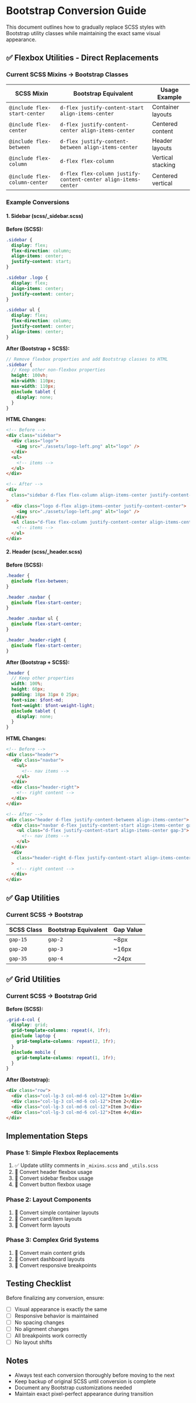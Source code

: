 # Bootstrap Conversion Guide

This document outlines how to gradually replace SCSS styles with Bootstrap utility classes while maintaining the exact same visual appearance.

## ✅ Flexbox Utilities - Direct Replacements

### Current SCSS Mixins → Bootstrap Classes

| SCSS Mixin                    | Bootstrap Equivalent                                           | Usage Example     |
| ----------------------------- | -------------------------------------------------------------- | ----------------- |
| `@include flex-start-center`  | `d-flex justify-content-start align-items-center`              | Container layouts |
| `@include flex-center`        | `d-flex justify-content-center align-items-center`             | Centered content  |
| `@include flex-between`       | `d-flex justify-content-between align-items-center`            | Header layouts    |
| `@include flex-column`        | `d-flex flex-column`                                           | Vertical stacking |
| `@include flex-column-center` | `d-flex flex-column justify-content-center align-items-center` | Centered vertical |

### Example Conversions

#### 1. Sidebar (scss/\_sidebar.scss)

**Before (SCSS):**

```scss
.sidebar {
  display: flex;
  flex-direction: column;
  align-items: center;
  justify-content: start;
}

.sidebar .logo {
  display: flex;
  align-items: center;
  justify-content: center;
}

.sidebar ul {
  display: flex;
  flex-direction: column;
  justify-content: center;
  align-items: center;
}
```

**After (Bootstrap + SCSS):**

```scss
// Remove flexbox properties and add Bootstrap classes to HTML
.sidebar {
  // Keep other non-flexbox properties
  height: 100vh;
  min-width: 110px;
  max-width: 110px;
  @include tablet {
    display: none;
  }
}
```

**HTML Changes:**

```html
<!-- Before -->
<div class="sidebar">
  <div class="logo">
    <img src="./assets/logo-left.png" alt="logo" />
  </div>
  <ul>
    <!-- items -->
  </ul>
</div>

<!-- After -->
<div
  class="sidebar d-flex flex-column align-items-center justify-content-start"
>
  <div class="logo d-flex align-items-center justify-content-center">
    <img src="./assets/logo-left.png" alt="logo" />
  </div>
  <ul class="d-flex flex-column justify-content-center align-items-center">
    <!-- items -->
  </ul>
</div>
```

#### 2. Header (scss/\_header.scss)

**Before (SCSS):**

```scss
.header {
  @include flex-between;
}

.header .navbar {
  @include flex-start-center;
}

.header .navbar ul {
  @include flex-start-center;
}

.header .header-right {
  @include flex-start-center;
}
```

**After (Bootstrap + SCSS):**

```scss
.header {
  // Keep other properties
  width: 100%;
  height: 60px;
  padding: 18px 31px 0 25px;
  font-size: $font-md;
  font-weight: $font-weight-light;
  @include tablet {
    display: none;
  }
}
```

**HTML Changes:**

```html
<!-- Before -->
<div class="header">
  <div class="navbar">
    <ul>
      <!-- nav items -->
    </ul>
  </div>
  <div class="header-right">
    <!-- right content -->
  </div>
</div>

<!-- After -->
<div class="header d-flex justify-content-between align-items-center">
  <div class="navbar d-flex justify-content-start align-items-center gap-4">
    <ul class="d-flex justify-content-start align-items-center gap-3">
      <!-- nav items -->
    </ul>
  </div>
  <div
    class="header-right d-flex justify-content-start align-items-center gap-4"
  >
    <!-- right content -->
  </div>
</div>
```

## ✅ Gap Utilities

### Current SCSS → Bootstrap

| SCSS Class | Bootstrap Equivalent | Gap Value |
| ---------- | -------------------- | --------- |
| `gap-15`   | `gap-2`              | ~8px      |
| `gap-20`   | `gap-3`              | ~16px     |
| `gap-35`   | `gap-4`              | ~24px     |

## ✅ Grid Utilities

### Current SCSS → Bootstrap Grid

**Before (SCSS):**

```scss
.grid-4-col {
  display: grid;
  grid-template-columns: repeat(4, 1fr);
  @include laptop {
    grid-template-columns: repeat(2, 1fr);
  }
  @include mobile {
    grid-template-columns: repeat(1, 1fr);
  }
}
```

**After (Bootstrap):**

```html
<div class="row">
  <div class="col-lg-3 col-md-6 col-12">Item 1</div>
  <div class="col-lg-3 col-md-6 col-12">Item 2</div>
  <div class="col-lg-3 col-md-6 col-12">Item 3</div>
  <div class="col-lg-3 col-md-6 col-12">Item 4</div>
</div>
```

## Implementation Steps

### Phase 1: Simple Flexbox Replacements

1. ✅ Update utility comments in `_mixins.scss` and `_utils.scss`
2. 🔄 Convert header flexbox usage
3. 🔄 Convert sidebar flexbox usage
4. 🔄 Convert button flexbox usage

### Phase 2: Layout Components

1. 🔄 Convert simple container layouts
2. 🔄 Convert card/item layouts
3. 🔄 Convert form layouts

### Phase 3: Complex Grid Systems

1. 🔄 Convert main content grids
2. 🔄 Convert dashboard layouts
3. 🔄 Convert responsive breakpoints

## Testing Checklist

Before finalizing any conversion, ensure:

- [ ] Visual appearance is exactly the same
- [ ] Responsive behavior is maintained
- [ ] No spacing changes
- [ ] No alignment changes
- [ ] All breakpoints work correctly
- [ ] No layout shifts

## Notes

- Always test each conversion thoroughly before moving to the next
- Keep backup of original SCSS until conversion is complete
- Document any Bootstrap customizations needed
- Maintain exact pixel-perfect appearance during transition
